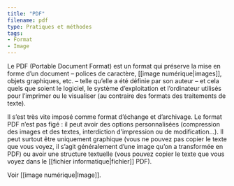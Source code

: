 ```yaml
---
title: "PDF"
filename: pdf
type: Pratiques et méthodes
tags:
- Format
- Image
---
```


Le PDF (Portable Document Format) est un format qui préserve la mise en forme d’un document – polices de caractère, [[image numérique|images]], objets graphiques, etc. – telle qu’elle a été définie par son auteur – et cela quels que soient le logiciel, le système d’exploitation et l’ordinateur utilisés pour l’imprimer ou le visualiser (au contraire des formats des traitements de texte).

Il s’est très vite imposé comme format d’échange et d’archivage. Le format PDF n’est pas figé : il peut avoir des options personnalisées (compression des images et des textes, interdiction d'impression ou de modification…).  Il peut surtout être uniquement graphique (vous ne pouvez pas copier le texte que vous voyez, il s’agit généralement d’une image qu’on a transformée en PDF) ou avoir une structure textuelle (vous pouvez copier le texte que vous voyez dans le [[fichier informatique|fichier]] PDF).

Voir [[image numérique|Image]].

